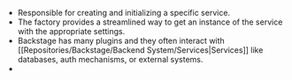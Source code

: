 - Responsible for creating and initializing a specific service.
- The factory provides a streamlined way to get an instance of the service with the appropriate settings.
- Backstage has many plugins and they often interact with [[Repositories/Backstage/Backend System/Services|Services]] like databases, auth mechanisms, or external systems.
- 